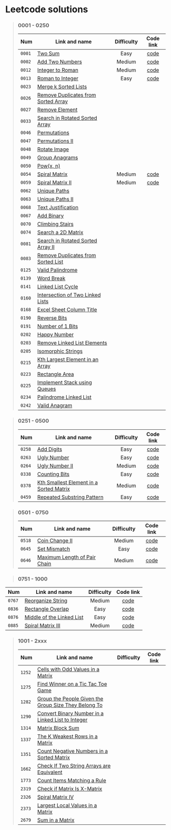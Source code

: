 # Leetcode solutions

> ### 0001 - 0250
>
> | Num    | Link and name                                                                                             | Difficulty |                                    Code link                                     |
> | ------ | --------------------------------------------------------------------------------------------------------- | :--------: | :------------------------------------------------------------------------------: |
> | `0001` | [Two Sum](https://leetcode.com/problems/two-sum/)                                                         |    Easy    | [code](/0001%20-%200250/0001.py) |
> | `0002` | [Add Two Numbers](https://leetcode.com/problems/add-two-numbers/)                                         |   Medium   | [code](/0001%20-%200250/0002.py) |
> | `0012` | [Integer to Roman](https://leetcode.com/problems/integer-to-roman/)                                       |   Medium   | [code](/0001%20-%200250/0012.py) |
> | `0013` | [Roman to Integer](https://leetcode.com/problems/roman-to-integer/)                                       |    Easy    | [code](/0001%20-%200250/0013.py) |
> | `0023` | [Merge k Sorted Lists](https://leetcode.com/problems/merge-k-sorted-lists/)                               |
> | `0026` | [Remove Duplicates from Sorted Array](https://leetcode.com/problems/remove-duplicates-from-sorted-array/) |
> | `0027` | [Remove Element](https://leetcode.com/problems/remove-element/)                                           |
> | `0033` | [Search in Rotated Sorted Array](https://leetcode.com/problems/search-in-rotated-sorted-array/)           |
> | `0046` | [Permutations](https://leetcode.com/problems/permutations/)                                               |
> | `0047` | [Permutations II](https://leetcode.com/problems/permutations-ii/)                                         |
> | `0048` | [Rotate Image](https://leetcode.com/problems/rotate-image/)                                               |
> | `0049` | [Group Anagrams](https://leetcode.com/problems/group-anagrams/)                                           |
> | `0050` | [Pow(x, n)](https://leetcode.com/problems/powx-n/)                                                        |
> | `0054` | [Spiral Matrix](https://leetcode.com/problems/spiral-matrix/)                                             |   Medium   | [code](/0001%20-%200250/0054.py) |
> | `0059` | [Spiral Matrix II](https://leetcode.com/problems/spiral-matrix-ii/)                                       |   Medium   | [code](/0001%20-%200250/0059.py) |
> | `0062` | [Unique Paths](https://leetcode.com/problems/unique-paths/)                                               |
> | `0063` | [Unique Paths II](https://leetcode.com/problems/unique-paths-ii/)                                         |
> | `0068` | [Text Justification](https://leetcode.com/problems/text-justification/)                                   |
> | `0067` | [Add Binary](https://leetcode.com/problems/add-binary/)                                                   |
> | `0070` | [Climbing Stairs](https://leetcode.com/problems/climbing-stairs/)                                         |
> | `0074` | [Search a 2D Matrix](https://leetcode.com/problems/search-a-2d-matrix/)                                   |
> | `0081` | [Search in Rotated Sorted Array II](https://leetcode.com/problems/search-in-rotated-sorted-array-ii/)     |
> | `0083` | [Remove Duplicates from Sorted List](https://leetcode.com/problems/remove-duplicates-from-sorted-list/)   |
> | `0125` | [Valid Palindrome](https://leetcode.com/problems/valid-palindrome/)                                       |
> | `0139` | [Word Break](https://leetcode.com/problems/word-break/)                                                   |
> | `0141` | [Linked List Cycle](https://leetcode.com/problems/linked-list-cycle/)                                     |
> | `0160` | [Intersection of Two Linked Lists](https://leetcode.com/problems/intersection-of-two-linked-lists/)       |
> | `0168` | [Excel Sheet Column Title](https://leetcode.com/problems/excel-sheet-column-title/)                       |
> | `0190` | [Reverse Bits](https://leetcode.com/problems/reverse-bits/)                                               |
> | `0191` | [Number of 1 Bits](https://leetcode.com/problems/number-of-1-bits/)                                       |
> | `0202` | [Happy Number](https://leetcode.com/problems/happy-number/)                                               |
> | `0203` | [Remove Linked List Elements](https://leetcode.com/problems/remove-linked-list-elements/)                 |
> | `0205` | [Isomorphic Strings](https://leetcode.com/problems/isomorphic-strings/)                                   |
> | `0215` | [Kth Largest Element in an Array](https://leetcode.com/problems/kth-largest-element-in-an-array/)         |
> | `0223` | [Rectangle Area](https://leetcode.com/problems/rectangle-area/)                                           |
> | `0225` | [Implement Stack using Queues](https://leetcode.com/problems/implement-stack-using-queues/)               |
> | `0234` | [Palindrome Linked List](https://leetcode.com/problems/palindrome-linked-list/)                           |
> | `0242` | [Valid Anagram](https://leetcode.com/problems/valid-anagram/)                                             |

> ### 0251 - 0500
>
> | Num    | Link and name                                                                                                     | Difficulty | Code link |
> | ------ | ----------------------------------------------------------------------------------------------------------------- | :--------: | :-------: |
> | `0258` | [Add Digits](https://leetcode.com/problems/add-digits/)                                                           | Easy | [code](/0251%20-%200500/0258.py) |
> | `0263` | [Ugly Number](https://leetcode.com/problems/ugly-number/)                                                         |Easy | [code](/0251%20-%200500/0263.py) |
> | `0264` | [Ugly Number II](https://leetcode.com/problems/ugly-number-ii/)                                                   |Medium| [code](/0251%20-%200500/0264.py) |
> | `0338` | [Counting Bits](https://leetcode.com/problems/counting-bits/)                                                     |Easy| [code](/0251%20-%200500/0338.py) |
> | `0378` | [Kth Smallest Element in a Sorted Matrix](https://leetcode.com/problems/kth-smallest-element-in-a-sorted-matrix/) |Medium| [code](/0251%20-%200500/0378.py) |
> | `0459` | [Repeated Substring Pattern](https://leetcode.com/problems/repeated-substring-pattern/)                           |Easy| [code](/0251%20-%200500/0459.py) |

> ### 0501 - 0750
>
> | Num    | Link and name                                                                               | Difficulty |                                    Code link                                     |
> | ------ | ------------------------------------------------------------------------------------------- | :--------: | :------------------------------------------------------------------------------: |
> | `0518` | [Coin Change II](https://leetcode.com/problems/coin-change-ii/)                             |   Medium   | [code](/0501%20-%200750/0518.py) |
> | `0645` | [Set Mismatch](https://leetcode.com/problems/set-mismatch/)                                 |    Easy    | [code](/0501%20-%200750/0645.py) |
> | `0646` | [Maximum Length of Pair Chain](https://leetcode.com/problems/maximum-length-of-pair-chain/) |   Medium   | [code](/0501%20-%200750/0646.py) |

> ### 0751 - 1000
>
 | Num    | Link and name                                                                         | Difficulty |            Code link             |
 | ------ | ------------------------------------------------------------------------------------- | :--------: | :------------------------------: |
 | `0767` | [Reorganize String](https://leetcode.com/problems/reorganize-string/)                 |   Medium   | [code](/0751%20-%201000/0767.py) |
 | `0836` | [Rectangle Overlap](https://leetcode.com/problems/rectangle-overlap/)                 |    Easy    | [code](/0751%20-%201000/0836.py) |
 | `0876` | [Middle of the Linked List](https://leetcode.com/problems/middle-of-the-linked-list/) |    Easy    | [code](/0751%20-%201000/0876.py) |
 | `0885` | [Spiral Matrix III](https://leetcode.com/problems/spiral-matrix-iii/)                 |   Medium   | [code](/0751%20-%201000/0885.py) |


> ### 1001 - 2xxx
>
> | Num    | Link and name                                                                                                                               | Difficulty | Code link |
> | ------ | ------------------------------------------------------------------------------------------------------------------------------------------- | :--------: | :-------: |
> | `1252` | [Cells with Odd Values in a Matrix](https://leetcode.com/problems/cells-with-odd-values-in-a-matrix/)                                       |
> | `1275` | [Find Winner on a Tic Tac Toe Game](https://leetcode.com/problems/find-winner-on-a-tic-tac-toe-game/)                                       |
> | `1282` | [Group the People Given the Group Size They Belong To](https://leetcode.com/problems/group-the-people-given-the-group-size-they-belong-to/) |
> | `1290` | [Convert Binary Number in a Linked List to Integer](https://leetcode.com/problems/convert-binary-number-in-a-linked-list-to-integer/)       |
> | `1314` | [Matrix Block Sum](https://leetcode.com/problems/matrix-block-sum/)                                                                         |
> | `1337` | [The K Weakest Rows in a Matrix](https://leetcode.com/problems/the-k-weakest-rows-in-a-matrix/)                                             |
> | `1351` | [Count Negative Numbers in a Sorted Matrix](https://leetcode.com/problems/count-negative-numbers-in-a-sorted-matrix/)                       |
> | `1662` | [Check If Two String Arrays are Equivalent](https://leetcode.com/problems/check-if-two-string-arrays-are-equivalent/)                       |
> | `1773` | [Count Items Matching a Rule](https://leetcode.com/problems/count-items-matching-a-rule/)                                                   |
> | `2319` | [Check if Matrix Is X-Matrix](https://leetcode.com/problems/check-if-matrix-is-x-matrix/)                                                   |
> | `2326` | [Spiral Matrix IV](https://leetcode.com/problems/spiral-matrix-iv/)                                                                         |
> | `2373` | [Largest Local Values in a Matrix](https://leetcode.com/problems/largest-local-values-in-a-matrix/)                                         |
> | `2679` | [Sum in a Matrix](https://leetcode.com/problems/sum-in-a-matrix/)                                                                           |
